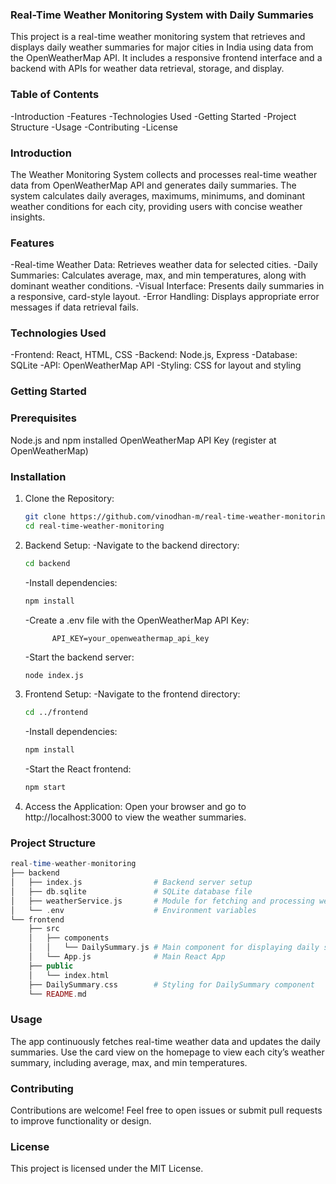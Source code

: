 ### Real-Time Weather Monitoring System with Daily Summaries

This project is a real-time weather monitoring system that retrieves and displays daily weather summaries for major cities in India using data from the OpenWeatherMap API. It includes a responsive frontend interface and a backend with APIs for weather data retrieval, storage, and display.

### Table of Contents

-Introduction
-Features
-Technologies Used
-Getting Started
-Project Structure
-Usage
-Contributing
-License
          
### Introduction

The Weather Monitoring System collects and processes real-time weather data from OpenWeatherMap API and generates daily summaries. The system calculates daily averages, maximums, minimums, and dominant weather conditions for each city, providing users with concise weather insights.

### Features

-Real-time Weather Data: Retrieves weather data for selected cities.
-Daily Summaries: Calculates average, max, and min temperatures, along with dominant weather conditions.
-Visual Interface: Presents daily summaries in a responsive, card-style layout.
-Error Handling: Displays appropriate error messages if data retrieval fails.
      
### Technologies Used

-Frontend: React, HTML, CSS
-Backend: Node.js, Express
-Database: SQLite
-API: OpenWeatherMap API
-Styling: CSS for layout and styling
      
### Getting Started

### Prerequisites

Node.js and npm installed
OpenWeatherMap API Key (register at OpenWeatherMap)
      
### Installation

1. Clone the Repository:
      ```bash
      git clone https://github.com/vinodhan-m/real-time-weather-monitoring.git
      cd real-time-weather-monitoring 
      ```
2. Backend Setup:
      -Navigate to the backend directory:
      ```bash
      cd backend 
      ```
      -Install dependencies:
      ```bash
      npm install 
      ```   
      -Create a .env file with the OpenWeatherMap API Key:
   
             API_KEY=your_openweathermap_api_key
        
      -Start the backend server:
      ```bash
      node index.js 
      ```    
4. Frontend Setup:
      -Navigate to the frontend directory:
      ```bash
      cd ../frontend 
      ```
      -Install dependencies:
      ```bash
      npm install 
      ```
      -Start the React frontend:
      ```bash
      npm start
      ```
5. Access the Application:
      Open your browser and go to http://localhost:3000 to view the weather summaries.
   
### Project Structure
```php
real-time-weather-monitoring
├── backend
│   ├── index.js                # Backend server setup
│   ├── db.sqlite               # SQLite database file
│   ├── weatherService.js       # Module for fetching and processing weather data
│   └── .env                    # Environment variables
└── frontend
    ├── src
    │   ├── components
    │   │   └── DailySummary.js # Main component for displaying daily summaries
    │   └── App.js              # Main React App
    ├── public
    │   └── index.html
    ├── DailySummary.css        # Styling for DailySummary component
    └── README.md
```
### Usage

The app continuously fetches real-time weather data and updates the daily summaries.
Use the card view on the homepage to view each city’s weather summary, including average, max, and min temperatures.

### Contributing

Contributions are welcome! Feel free to open issues or submit pull requests to improve functionality or design.

### License

This project is licensed under the MIT License.
